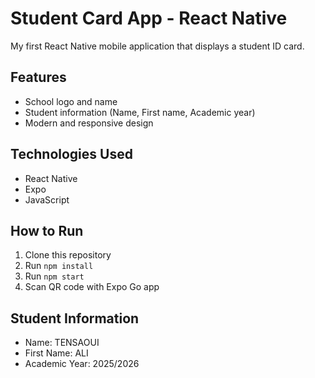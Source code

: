 # Student Card App - React Native

My first React Native mobile application that displays a student ID card.

## Features
- School logo and name
- Student information (Name, First name, Academic year)
- Modern and responsive design

## Technologies Used
- React Native
- Expo
- JavaScript

## How to Run
1. Clone this repository
2. Run `npm install`
3. Run `npm start`
4. Scan QR code with Expo Go app

## Student Information
- Name: TENSAOUI
- First Name: ALI
- Academic Year: 2025/2026
